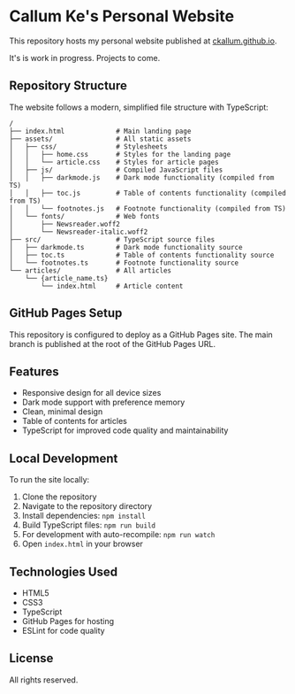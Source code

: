 # Callum Ke's Personal Website

This repository hosts my personal website published at [ckallum.github.io](https://ckallum.github.io).

It's is work in progress. Projects to come.

## Repository Structure

The website follows a modern, simplified file structure with TypeScript:

```
/
├── index.html             # Main landing page
├── assets/                # All static assets
│   ├── css/               # Stylesheets
│   │   ├── home.css       # Styles for the landing page
│   │   └── article.css    # Styles for article pages
│   ├── js/                # Compiled JavaScript files
│   │   ├── darkmode.js    # Dark mode functionality (compiled from TS)
│   │   ├── toc.js         # Table of contents functionality (compiled from TS)
│   │   └── footnotes.js   # Footnote functionality (compiled from TS)
│   └── fonts/             # Web fonts
│       ├── Newsreader.woff2
│       └── Newsreader-italic.woff2
├── src/                   # TypeScript source files
│   ├── darkmode.ts        # Dark mode functionality source
│   ├── toc.ts             # Table of contents functionality source
│   └── footnotes.ts       # Footnote functionality source
└── articles/              # All articles
    └── {article_name.ts} 
        └── index.html     # Article content
```

## GitHub Pages Setup

This repository is configured to deploy as a GitHub Pages site. The main branch is published at the root of the GitHub Pages URL.

## Features

- Responsive design for all device sizes
- Dark mode support with preference memory
- Clean, minimal design
- Table of contents for articles
- TypeScript for improved code quality and maintainability

## Local Development

To run the site locally:

1. Clone the repository
2. Navigate to the repository directory
3. Install dependencies: `npm install`
4. Build TypeScript files: `npm run build`
5. For development with auto-recompile: `npm run watch`
6. Open `index.html` in your browser

## Technologies Used

- HTML5
- CSS3
- TypeScript
- GitHub Pages for hosting
- ESLint for code quality

## License

All rights reserved.
